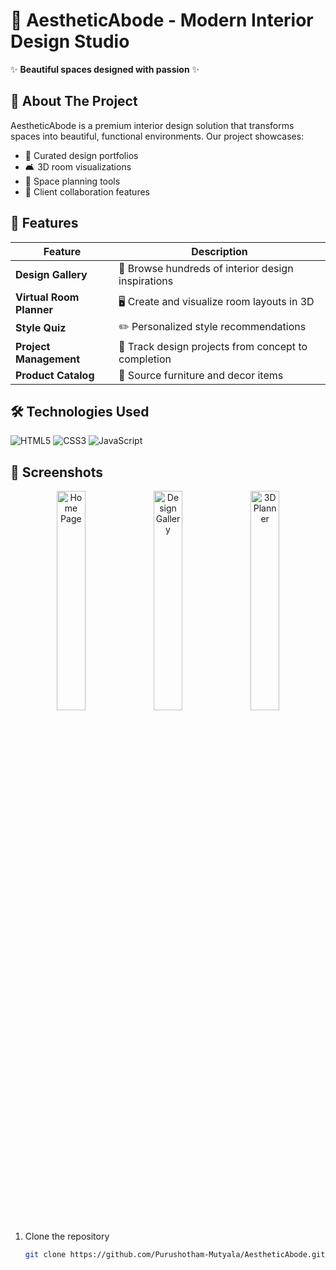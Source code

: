 # 🏡 AestheticAbode - Modern Interior Design Studio

✨ **Beautiful spaces designed with passion** ✨



## 🌟 About The Project

AestheticAbode is a premium interior design solution that transforms spaces into beautiful, functional environments. Our project showcases:

- 🎨 Curated design portfolios
- 🛋️ 3D room visualizations
- 📐 Space planning tools
- 📱 Client collaboration features

## 🚀 Features

| Feature | Description |
|---------|-------------|
| **Design Gallery** | 📸 Browse hundreds of interior design inspirations |
| **Virtual Room Planner** | 🖥️ Create and visualize room layouts in 3D |
| **Style Quiz** | ✏️ Personalized style recommendations |
| **Project Management** | 📅 Track design projects from concept to completion |
| **Product Catalog** | 🛒 Source furniture and decor items |

## 🛠️ Technologies Used

![HTML5](https://img.shields.io/badge/-HTML5-E34F26?logo=html5&logoColor=white)
![CSS3](https://img.shields.io/badge/-CSS3-1572B6?logo=css3&logoColor=white)
![JavaScript](https://img.shields.io/badge/-JavaScript-F7DF1E?logo=javascript&logoColor=black)

## 📸 Screenshots

<div align="center">
  <img src="https://via.placeholder.com/300x200/9a7b4f/FFFFFF?text=Home+Page" width="30%" alt="Home Page">
  <img src="https://via.placeholder.com/300x200/9a7b4f/FFFFFF?text=Design+Gallery" width="30%" alt="Design Gallery">
  <img src="https://via.placeholder.com/300x200/9a7b4f/FFFFFF?text=3D+Planner" width="30%" alt="3D Planner">
</div>

1. Clone the repository
   ```bash
   git clone https://github.com/Purushotham-Mutyala/AestheticAbode.git
